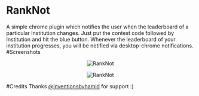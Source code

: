 # RankNot
A simple chrome plugin which notifies the user when the leaderboard of a particular Institution changes. Just put the contest
code followed by Institution and hit the blue button. Whenever the leaderboard of your institution progresses, you will be notified
via desktop-chrome notifications.
#Screenshots
<p align="center">
  <img src="https://i.gyazo.com/2056c02e023512aff3576ab9675afcef.png" alt="RankNot"/>
</p>
<p align="center">
  <img src="https://i.gyazo.com/ded1cf29b0fe7764391065e6e1971904.png" alt="RankNot"/>
</p>

#Credits
Thanks <a href="https://github.com/inventionsbyhamid">@inventionsbyhamid</a> for support :)
